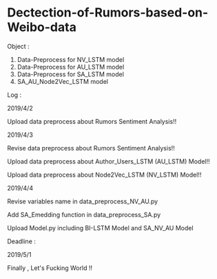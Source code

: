 # Dectection-of-Rumors-based-on-Weibo-data




Object : 

1. Data-Preprocess for NV_LSTM model
2. Data-Preprocess for AU_LSTM model
3. Data-Preprocess for SA_LSTM model
4. SA_AU_Node2Vec_LSTM model

Log :

2019/4/2

Upload data preprocess about Rumors Sentiment Analysis!!

2019/4/3

Revise data preprocess about Rumors Sentiment Analysis!!

Upload data preprocess about Author_Users_LSTM (AU_LSTM) Model!!

Upload data preprocess about Node2Vec_LSTM (NV_LSTM) Model!!

2019/4/4

Revise variables name in data_preprocess_NV_AU.py

Add SA_Emedding function in data_preprocess_SA.py

Upload Model.py including BI-LSTM Model and SA_NV_AU Model

Deadline :

2019/5/1

Finally , Let's Fucking World !!
